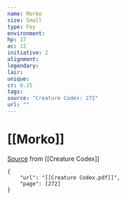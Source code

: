 ```yaml
---
name: Morko
size: Small
type: Fey
environment: 
hp: 17
ac: 12
initiative: 2
alignment: 
legendary: 
lair: 
unique: 
cr: 0.25
tags: 
source: "Creature Codex: 272"
url: ""
---
```

# [[Morko]]

[Source](zotero://open-pdf/library/items/NTNKJRHG?page=272) from [[Creature Codex]]

```pdf
{
	"url": "[[Creature Codex.pdf]]",
	"page": [272]
}
```

